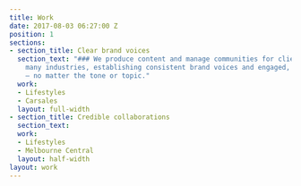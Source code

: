```yaml
---
title: Work
date: 2017-08-03 06:27:00 Z
position: 1
sections:
- section_title: Clear brand voices
  section_text: "### We produce content and manage communities for clients across
    many industries, establishing consistent brand voices and engaged, active audiences
    — no matter the tone or topic."
  work:
  - Lifestyles
  - Carsales
  layout: full-width
- section_title: Credible collaborations
  section_text: 
  work:
  - Lifestyles
  - Melbourne Central
  layout: half-width
layout: work
---
```


